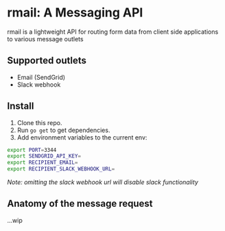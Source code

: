 # rmail: A Messaging API

rmail is a lightweight API for routing form data from client side applications to various message outlets

## Supported outlets
- Email (SendGrid)
- Slack webhook

## Install
1. Clone this repo.
2. Run `go get` to get dependencies.
3. Add environment variables to the current env:
  ```bash
  export PORT=3344
  export SENDGRID_API_KEY=
  export RECIPIENT_EMAIL=
  export RECIPIENT_SLACK_WEBHOOK_URL=
  ```

_Note: omitting the slack webhook url will disable slack functionality_

## Anatomy of the message request
...wip